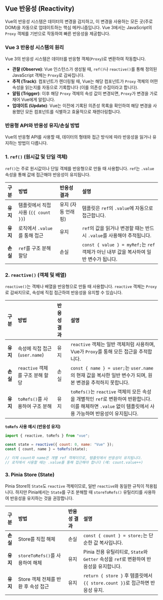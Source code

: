 ## Vue 반응성 (Reactivity)

Vue의 반응성 시스템은 데이터의 변경을 감지하고, 이 변경을 사용하는 모든 곳(주로 DOM)을 자동으로 업데이트하는 핵심 메커니즘입니다. Vue 3에서는 JavaScript의 `Proxy` 객체를 기반으로 작동하여 빠른 반응성을 제공합니다.

### Vue 3 반응성 시스템의 원리

Vue 3의 반응성 시스템은 데이터를 반응형 객체(`Proxy`)로 변환하여 작동합니다.

- **관찰 (Observe)**: Vue 인스턴스가 생성될 때, `ref()`나 `reactive()`를 통해 정의된 JavaScript 객체는 `Proxy`로 감싸집니다.
- **추적 (Track)**: 컴포넌트가 렌더링될 때, Vue는 해당 컴포넌트가 `Proxy` 객체의 어떤 속성을 읽는지를 자동으로 기록합니다 (이를 의존성 수집이라고 합니다).
- **알림 (Trigger)**: 이후 해당 `Proxy` 객체의 속성 값이 변경되면, `Proxy`가 변경을 가로채어 Vue에게 알립니다.
- **업데이트 (Update)**: Vue는 이전에 기록된 의존성 목록을 확인하여 해당 변경을 사용했던 모든 컴포넌트를 식별하고 효율적으로 재렌더링합니다.

### 반응형 API와 반응성 유지/손실 방법

Vue의 반응형 API를 사용할 때, 데이터의 형태와 접근 방식에 따라 반응성을 잃거나 유지하는 방법이 다릅니다.

### 1. `ref()` (원시값 및 단일 객체)

`ref()`는 주로 원시값이나 단일 객체를 반응형으로 만들 때 사용합니다. `ref`는 `.value` 속성을 통해 값에 접근해야 반응성이 유지됩니다.

| 구분     | 방법                                 | 반응성 결과        | 설명                                                                                  |
| :------- | :----------------------------------- | :----------------- | :------------------------------------------------------------------------------------ |
| **유지** | 템플릿에서 직접 사용 (`{{ count }}`) | 유지 (자동 언래핑) | 템플릿은 `ref`의 `.value`에 자동으로 접근합니다.                                      |
| **유지** | 로직에서 `.value`를 통해 접근        | 유지               | `ref`의 값을 읽거나 변경할 때는 반드시 `.value`를 사용해야 추적됩니다.                |
| **손실** | `ref`를 구조 분해 할당               | 손실               | `const { value } = myRef;`는 `ref` 객체가 아닌 내부 값을 복사하여 일반 변수가 됩니다. |

### 2. `reactive()` (객체 및 배열)

`reactive()`는 객체나 배열을 반응형으로 만들 때 사용합니다. `reactive` 객체는 `Proxy`로 감싸지므로, 속성에 직접 접근하여 반응성을 유지할 수 있습니다.

| 구분     | 방법                             | 반응성 결과 | 설명                                                                                                                                                       |
| :------- | :------------------------------- | :---------- | :--------------------------------------------------------------------------------------------------------------------------------------------------------- |
| **유지** | 속성에 직접 접근 (`user.name`)   | 유지        | `reactive` 객체는 일반 객체처럼 사용하며, Vue가 `Proxy`를 통해 모든 접근을 추적합니다.                                                                     |
| **손실** | `reactive` 객체를 구조 분해 할당 | 손실        | `const { name } = user;`는 `user.name`의 현재 값을 복사한 일반 변수가 되며, 원본 변경을 추적하지 못합니다.                                                 |
| **유지** | `toRefs()`를 사용하여 구조 분해  | 유지        | `toRefs()`는 `reactive` 객체의 모든 속성을 개별적인 `ref`로 변환하여 반환합니다. 이를 해체하면 `.value` 없이 템플릿에서 사용 가능하며 반응성이 유지됩니다. |

**`toRefs` 사용 예시 (반응성 유지)**

```javascript
import { reactive, toRefs } from "vue";

const state = reactive({ count: 0, name: "Vue" });
const { count, name } = toRefs(state);

// 이제 count와 name은 개별 ref 객체이므로, 템플릿에서 반응성이 유지됩니다.
// 로직에서 사용할 때는 .value를 통해 접근해야 합니다 (예: count.value++)
```

### 3. Pinia Store (State)

Pinia Store의 `State`도 `reactive` 객체이므로, 일반 `reactive`와 동일한 규칙이 적용됩니다. 하지만 Pinia에서는 `State`를 구조 분해할 때 `storeToRefs()` 유틸리티를 사용하여 반응성을 유지하는 것을 권장합니다.

| 구분     | 방법                                | 반응성 결과 | 설명                                                                                   |
| :------- | :---------------------------------- | :---------- | :------------------------------------------------------------------------------------- |
| **손실** | Store를 직접 해체                   | 손실        | `const { count } = store;`는 단순한 값 복사입니다.                                     |
| **유지** | `storeToRefs()`를 사용하여 해체     | 유지        | Pinia 전용 유틸리티로, `State`와 `Getter` 속성을 `ref`로 변환하여 반응성을 유지합니다. |
| **유지** | Store 객체 전체를 반환 후 속성 접근 | 유지        | `return { store }` 후 템플릿에서 `{{ store.count }}`로 접근하면 반응성 유지.           |
